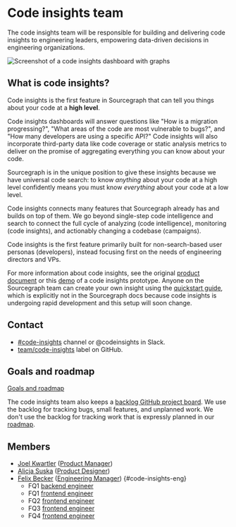 # Code insights team

The code insights team will be responsible for building and delivering code insights to engineering leaders, empowering data-driven decisions in engineering organizations.

<img src="./screenshot.svg" alt="Screenshot of a code insights dashboard with graphs" />

## What is code insights?

Code insights is the first feature in Sourcegraph that can tell you things about your code at a **high level**.

Code insights dashboards will answer questions like "How is a migration progressing?", "What areas of the code are most vulnerable to bugs?", and "How many developers are using a specific API?" Code insights will also incorporate third-party data like code coverage or static analysis metrics to deliver on the promise of aggregating everything you can know about your code.

Sourcegraph is in the unique position to give these insights because we have universal code search: to know _anything_ about your code at a high level confidently means you must know _everything_ about your code at a low level.

Code insights connects many features that Sourcegraph already has and builds on top of them.
We go beyond single-step code intelligence and search to connect the full cycle of analyzing (code intelligence), monitoring (code insights), and actionably changing a codebase (campaigns).

Code insights is the first feature primarily built for non-search-based user personas (developers), instead focusing first on the needs of engineering directors and VPs.

For more information about code insights, see the original [product document](https://docs.google.com/document/d/1EHzor6I1GhVVIpl70mH-c10b1tNEl_p1xRMJ9qHQfoc/edit) or this [demo](https://www.youtube.com/watch?v=XqeRb6Mc4Co) of a code insights prototype. Anyone on the Sourcegraph team can create your own insight using the [quickstart guide](https://gist.github.com/Joelkw/f0582b164578aabc3ac936dee43f23e0), which is explicitly not in the Sourcegraph docs because code insights is undergoing rapid development and this setup will soon change. 

## Contact
- [#code-insights](https://sourcegraph.slack.com/archives/C014ZCKMCAV) channel or @codeinsights in Slack.
- [team/code-insights](https://github.com/sourcegraph/sourcegraph/issues/new?labels=team/code-insights) label on GitHub.

## Goals and roadmap

[Goals and roadmap](goals.md)

The code insights team also keeps a [backlog GitHub project board](https://github.com/orgs/sourcegraph/projects/118). We use the backlog for tracking bugs, small features, and unplanned work. We don't use the backlog for tracking work that is expressly planned in our [roadmap](goals.md#roadmap).

## Members

- [Joel Kwartler](../../../company/team/index.md#joel-kwartler-he-him) ([Product Manager](../../product/roles/index.md#product-manager))
- [Alicja Suska](../../../company/team/index.md#alicja-suska-she-her) ([Product Designer](../../product/roles/index.md#product-designer))
- [Felix Becker](../../../company/team/index.md#felix-becker) ([Engineering Manager](../roles.md#engineering-manager)) {#code-insights-eng}
  - FQ1 [backend engineer](https://jobs.lever.co/sourcegraph/5a25e568-575a-4209-b887-05f914ff0650)
  - FQ1 [frontend engineer](https://jobs.lever.co/sourcegraph/73fda68b-c821-4627-af07-41a0850072fb)
  - FQ2 [frontend engineer](https://jobs.lever.co/sourcegraph/73fda68b-c821-4627-af07-41a0850072fb)
  - FQ3 [frontend engineer](https://jobs.lever.co/sourcegraph/73fda68b-c821-4627-af07-41a0850072fb)
  - FQ4 [frontend engineer](https://jobs.lever.co/sourcegraph/73fda68b-c821-4627-af07-41a0850072fb)
